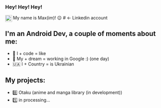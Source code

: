 ### Hey! Hey! Hey! 
My name is Max(im)! 😉
#[<img align="left" alt="mskstimka | LinkedIn" width="22px" src="https://cdn-icons-png.flaticon.com/512/174/174857.png" />][linkedin] <- Linkedin account
    
## I'm an Android Dev, a couple of moments about me:
- 🥰 I + code = like ️
- 🧐 My + dream = working in Google :) (one day) 
- 🇺🇦 I + Country = is Ukrainian 

## My projects: 
- 0️⃣ Otaku (anime and manga library (in development))
- 1️⃣ in processing...

[linkedin]: https://www.linkedin.com/in/maxim-tymchyshyn-217446219/